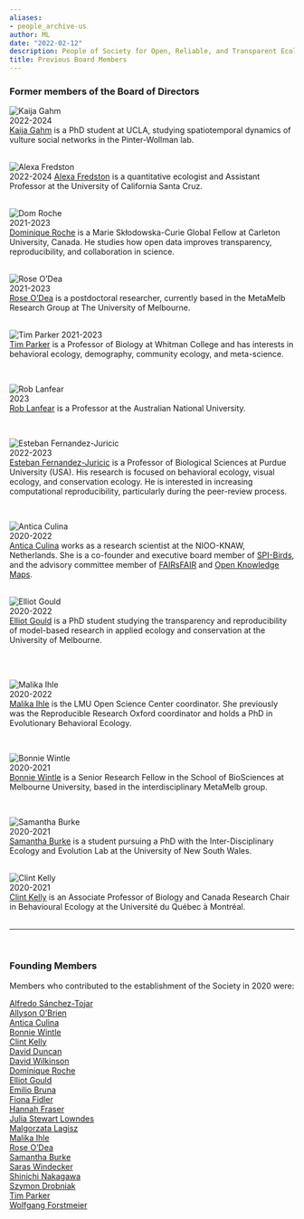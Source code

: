 ```yaml
---
aliases:
- people_archive-us
author: ML
date: "2022-02-12"
description: People of Society for Open, Reliable, and Transparent Ecology and Evolutionary biology (SORTEE)
title: Previous Board Members
---
```


### Former members of the Board of Directors

![Kaija Gahm](/img/people/KaijaGahm.png)   
2022-2024  
[Kaija Gahm](http://kaijagahm.netlify.app/) is a PhD student at UCLA, studying spatiotemporal dynamics of vulture social networks in the Pinter-Wollman lab.   
&nbsp;

![Alexa Fredston](/img/people/AlexaFredston.png)   
2022-2024
[Alexa Fredston](https://www.alexafredston.com/) is a quantitative ecologist and Assistant Professor at the University of California Santa Cruz.   
&nbsp;

![Dom Roche](/img/people/DomRoche.png)   
2021-2023   
[Dominique Roche](https://dominiqueroche.weebly.com/) is a Marie Skłodowska-Curie Global Fellow at Carleton University, Canada. He studies how open data improves transparency, reproducibility, and collaboration in science.   
&nbsp;

![Rose O’Dea](/img/people/RoseODea.png)  
2021-2023   
[Rose O’Dea](https://www.roseodea.com/) is a postdoctoral researcher, currently based in the MetaMelb Research Group at The University of Melbourne.   
&nbsp;

![Tim Parker](/img/people/TimParker.png) 
2021-2023   
[Tim Parker](http://people.whitman.edu/~parkerth/) is a Professor of Biology at Whitman College and has interests in behavioral ecology, demography, community ecology, and meta-science.  

&nbsp;  

![Rob Lanfear](/img/people/RobLanfear.png)  
2023    
[Rob Lanfear](https://researchers.anu.edu.au/researchers/lanfear-rm) is a Professor at the Australian National University.

&nbsp;   

![Esteban Fernandez-Juricic](/img/people/EstebanFernandezJuricic.png)   
2022-2023   
[Esteban Fernandez-Juricic](http://www.estebanfj.com) is a Professor of Biological Sciences at Purdue University (USA). His research is focused on behavioral ecology, visual ecology, and conservation ecology. He is interested in increasing computational reproducibility, particularly during the peer-review process.

&nbsp;   

![Antica Culina](/img/people/AnticaCulina.png)    
2020-2022    
[Antica Culina](https://nioo.knaw.nl/en/employees/antica-culina) works as a research scientist at the NIOO-KNAW, Netherlands. She is a co-founder and executive board member of [SPI-Birds](https://www.spibirds.org), and the advisory committee member of [FAIRsFAIR](https://www.fairsfair.eu/) and [Open Knowledge Maps](https://openknowledgemaps.org/).    
&nbsp;   

![Elliot Gould](/img/people/ElliotGould.png)    
2020-2022    
[Elliot Gould](https://orcid.org/0000-0002-6585-538X) is a PhD student studying the transparency and reproducibility of model-based research in applied ecology and conservation at the University of Melbourne.     
&nbsp;

&nbsp; 

![Malika Ihle](/img/people/MalikaIhle.png)    
2020-2022    
[Malika Ihle](https://malikaihle.wordpress.com/) is the LMU Open Science Center coordinator. She previously was the Reproducible Research Oxford coordinator and holds a PhD in Evolutionary Behavioral Ecology.      

&nbsp;   

![Bonnie Wintle](/img/people/BonnieWintle.png)    
2020-2021      
[Bonnie Wintle](https://bonnieresearch.wordpress.com/about/) is a Senior Research Fellow in the School of BioSciences at Melbourne University, based in the interdisciplinary MetaMelb group.    

&nbsp;

![Samantha Burke](/img/people/SamanthaBurke.png)    
2020-2021     
[Samantha Burke](http://www.i-deel.org/samantha-burke.html) is a student pursuing a PhD with the Inter-Disciplinary Ecology and Evolution Lab at the University of New South Wales.   
&nbsp;

![Clint Kelly](/img/people/ClintKelly.png)    
2020-2021      
[Clint Kelly](https://kellylab.weebly.com/) is an Associate Professor of Biology and Canada Research Chair in Behavioural Ecology at the Université du Québec à Montréal.     
&nbsp; 

---

&nbsp;  

### Founding Members   

Members who contributed to the establishment of the Society in 2020 were:   

[Alfredo Sánchez-Tojar](https://www.uni-bielefeld.de/(en)/biologie/Evolutionsbiologie/mitarbeiter/tojar.html)   
[Allyson O’Brien](https://allysonobrien.com/home/)   
[Antica Culina](https://nioo.knaw.nl/en/employees/antica-culina)   
[Bonnie Wintle](https://bonnieresearch.wordpress.com/about/)   
[Clint Kelly](https://kellylab.weebly.com/)      
[David Duncan](https://www.nespthreatenedspecies.edu.au/people/david-duncan)   
[David Wilkinson](https://scholar.google.com/citations?user=RMGqZu0AAAAJ&hl=en)   
[Dominique Roche](https://dominiqueroche.weebly.com/)   
[Elliot Gould](https://orcid.org/0000-0002-6585-538X)    
[Emilio Bruna](http://brunalab.org/emilio-m-bruna/)   
[Fiona Fidler](https://fionaresearch.wordpress.com/about/)   
[Hannah Fraser](https://hsfraser.wordpress.com/)   
[Julia Stewart Lowndes](https://jules32.github.io/)   
[Malgorzata Lagisz](https://mlagisz.weebly.com/)   
[Malika Ihle](https://malikaihle.wordpress.com/)   
[Rose O’Dea](https://www.roseodea.com/)  
[Samantha Burke](http://www.i-deel.org/samantha-burke.html)   
[Saras Windecker](https://www.smwindecker.com/)   
[Shinichi Nakagawa](http://www.i-deel.org/shinichi-nakagawa.html)   
[Szymon Drobniak](https://szymekdrobniak.wordpress.com/)   
[Tim Parker](http://people.whitman.edu/~parkerth/)  
[Wolfgang Forstmeier](https://www.orn.mpg.de/person/26271/660919)   

&nbsp;
&nbsp;
&nbsp;
